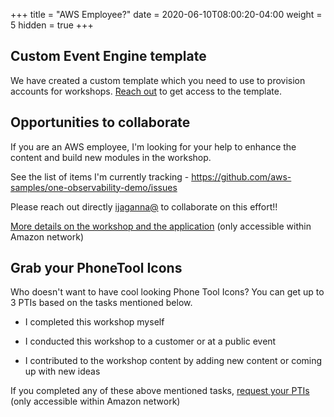 +++
title = "AWS Employee?"
date = 2020-06-10T08:00:20-04:00
weight = 5
hidden = true
+++

## Custom Event Engine template
We have created a custom template which you need to use to provision accounts for workshops. [Reach out](https://amazon.enterprise.slack.com/user/@W017PE1V36G) to get access to the template.

## Opportunities to collaborate  <i  style="color: #FF9900;" class="fas fa-hands-helping"></i>
If you are an AWS employee, I'm looking for your help to enhance the content and build new modules in the workshop.

See the list of items I'm currently tracking - https://github.com/aws-samples/one-observability-demo/issues

Please reach out directly [ijaganna@](https://amazon.enterprise.slack.com/user/@W017PE1V36G) to collaborate on this effort!!

[More details on the workshop and the application](https://tiny.amazon.com/xl5pwrl4) (only accessible within Amazon network)

## Grab your PhoneTool Icons  <i style="color: #FF9900;" class="fas fa-trophy"></i>

Who doesn't want to have cool looking Phone Tool Icons? You can get up to 3 PTIs based on the tasks mentioned below.

- I completed this workshop myself

- I conducted this workshop to a customer or at a public event

- I contributed to the workshop content by adding new content or coming up with new ideas

If you completed any of these above mentioned tasks, [request your PTIs](https://tiny.amazon.com/xl5pwrl4) (only accessible within Amazon network) 